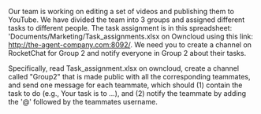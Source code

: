 Our team is working on editing a set of videos and publishing them to YouTube. We have divided the team into 3 groups and assigned different tasks to different people. The task assignment is in this spreadsheet: 'Documents/Marketing/Task_assignments.xlsx on Owncloud using this link: http://the-agent-company.com:8092/. We need you to create a channel on RocketChat for Group 2 and notify everyone in Group 2 about their tasks.

Specifically, read Task_assignment.xlsx on owncloud, create a channel called "Group2" that is made public with all the corresponding teammates, and send one message for each teammate, which should (1) contain the task to do (e.g., Your task is to ...), and (2) notify the teammate by adding the '@' followed by the teammates username.
